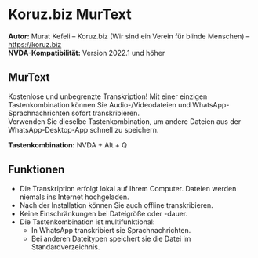 
# Koruz.biz MurText

**Autor:** Murat Kefeli – Koruz.biz (Wir sind ein Verein für blinde Menschen) – https://koruz.biz  
**NVDA-Kompatibilität:** Version 2022.1 und höher

## MurText
Kostenlose und unbegrenzte Transkription!
Mit einer einzigen Tastenkombination können Sie Audio-/Videodateien und WhatsApp-Sprachnachrichten sofort transkribieren.  
Verwenden Sie dieselbe Tastenkombination, um andere Dateien aus der WhatsApp-Desktop-App schnell zu speichern.

**Tastenkombination:** NVDA + Alt + Q

## Funktionen
- Die Transkription erfolgt lokal auf Ihrem Computer. Dateien werden niemals ins Internet hochgeladen.
- Nach der Installation können Sie auch offline transkribieren.
- Keine Einschränkungen bei Dateigröße oder -dauer.
- Die Tastenkombination ist multifunktional:
	- In WhatsApp transkribiert sie Sprachnachrichten.
	- Bei anderen Dateitypen speichert sie die Datei im Standardverzeichnis.
